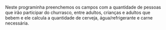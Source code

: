Neste programinha preenchemos os campos com a quantidade
de pessoas que irão participar do churrasco, entre adultos,
crianças e adultos que bebem e ele calcula a quantidade
de cerveja, água/refrigerante e carne necessária.
